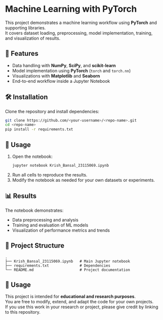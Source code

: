 # Machine Learning with PyTorch

This project demonstrates a machine learning workflow using **PyTorch** and supporting libraries.  
It covers dataset loading, preprocessing, model implementation, training, and visualization of results.

## 📌 Features
- Data handling with **NumPy**, **SciPy**, and **scikit-learn**
- Model implementation using **PyTorch** (`torch` and `torch.nn`)
- Visualizations with **Matplotlib** and **Seaborn**
- End-to-end workflow inside a Jupyter Notebook

## 🛠️ Installation
Clone the repository and install dependencies:

```bash
git clone https://github.com/<your-username>/<repo-name>.git
cd <repo-name>
pip install -r requirements.txt
```

## 🚀 Usage
1. Open the notebook:
   ```bash
   jupyter notebook Krish_Bansal_23115069.ipynb
   ```
2. Run all cells to reproduce the results.
3. Modify the notebook as needed for your own datasets or experiments.

## 📊 Results
The notebook demonstrates:
- Data preprocessing and analysis
- Training and evaluation of ML models
- Visualization of performance metrics and trends

## 📂 Project Structure
```
.
├── Krish_Bansal_23115069.ipynb   # Main Jupyter notebook
├── requirements.txt              # Dependencies
└── README.md                     # Project documentation
```

## 📜 Usage
This project is intended for **educational and research purposes**.  
You are free to modify, extend, and adapt the code for your own projects.  
If you use this work in your research or project, please give credit by linking to this repository.

